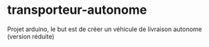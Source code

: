 # transporteur-autonome
Projet arduino, le but est de créer un véhicule de livraison autonome (version réduite)
